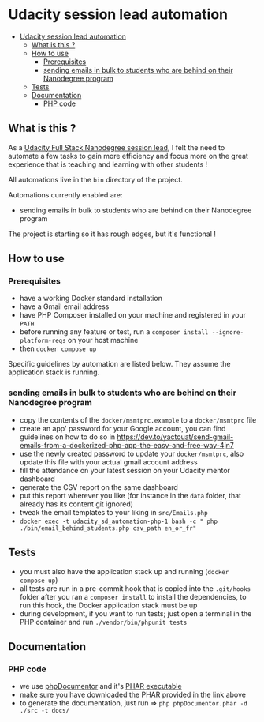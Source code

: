 # Udacity session lead automation

<!-- TOC -->

- [Udacity session lead automation](#udacity-session-lead-automation)
    - [What is this ?](#what-is-this-)
    - [How to use](#how-to-use)
        - [Prerequisites](#prerequisites)
        - [sending emails in bulk to students who are behind on their Nanodegree program](#sending-emails-in-bulk-to-students-who-are-behind-on-their-nanodegree-program)
    - [Tests](#tests)
    - [Documentation](#documentation)
        - [PHP code](#php-code)

<!-- /TOC -->

## What is this ?

As a [Udacity Full Stack Nanodegree session lead](https://www.udacity.com/course/full-stack-web-developer-nanodegree--nd0044),
I felt the need to automate a few tasks to gain more efficiency and focus more on the great experience that is teaching and learning with other students !

All automations live in the `bin` directory of the project.

Automations currently enabled are:

- sending emails in bulk to students who are behind on their Nanodegree program

The project is starting so it has rough edges, but it's functional !

## How to use

### Prerequisites

- have a working Docker standard installation
- have a Gmail email address
- have PHP Composer installed on your machine and registered in your `PATH`
- before running any feature or test, run a `composer install --ignore-platform-reqs` on your host machine
- then `docker compose up`

Specific guidelines by automation are listed below. They assume the application stack is running.

### sending emails in bulk to students who are behind on their Nanodegree program

- copy the contents of the `docker/msmtprc.example` to a `docker/msmtprc` file
- create an app' password for your Google account, you can find guidelines on how to do so in <https://dev.to/yactouat/send-gmail-emails-from-a-dockerized-php-app-the-easy-and-free-way-4jn7>
- use the newly created password to update your `docker/msmtprc`, also update this file with your actual gmail account address
- fill the attendance on your latest session on your Udacity mentor dashboard
- generate the CSV report on the same dashboard
- put this report wherever you like (for instance in the `data` folder, that already has its content git ignored)
- tweak the email templates to your liking in `src/Emails.php`
- `docker exec -t udacity_sd_automation-php-1 bash -c " php ./bin/email_behind_students.php csv_path en_or_fr"`

## Tests

- you must also have the application stack up and running (`docker compose up`)
- all tests are run in a pre-commit hook that is copied into the `.git/hooks` folder after you ran a `composer install` to install the dependencies, to run this hook, the Docker application stack must be up
- during development, if you want to run tests; just open a terminal in the PHP container and run `./vendor/bin/phpunit tests`

## Documentation

### PHP code

- we use [phpDocumentor](https://www.phpdoc.org/) and it's [PHAR executable](https://phpdoc.org/phpDocumentor.phar)
- make sure you have downloaded the PHAR provided in the link above
- to generate the documentation, just run => `php phpDocumentor.phar -d ./src -t docs/`
